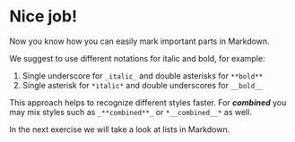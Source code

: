 # Nice job!

Now you know how you can easily mark important parts in Markdown.

We suggest to use different notations for italic and bold, for example:

1. Single underscore for `_italic_` and double asterisks for `**bold**`
2. Single asterisk for `*italic*` and double underscores for `__bold__`

This approach helps to recognize different styles faster. For _**combined**_ you may mix styles such as `_**combined**_` or `*__combined__*` as well.

In the next exercise we will take a look at lists in Markdown.
